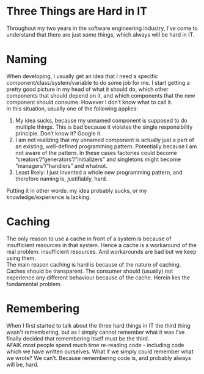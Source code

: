 Three Things are Hard in IT
===========================

Throughout my two years in the software engineering industry, I've come to understand that there are just some things, which always will be hard in IT.

# Naming

When developing, I usually get an idea that I need a specific component/class/system/variable to do some job for me. I start getting a pretty good picture in my head of what it should do, which other components that should depend on it, and which components that the new component should consume. However I don’t know what to call it.  
In this situation, usually one of the following applies:

1. My idea sucks, because my unnamed component is supposed to do multiple things. This is bad because it violates the single responsibility principle. Don’t know it? Google it.
2. I am not realizing that my unnamed component is actually just a part of an existing, well-defined programming pattern. Potentially because I am not aware of the pattern. In these cases factories could become “creators”/”generators”/”initializers” and singletons might become “managers”/“handlers” and whatnot.
3. Least likely: I just invented a whole new programming pattern, and therefore naming is, justifiably, hard.

Putting it in other words: my idea probably sucks, or my knowledge/experience is lacking.

# Caching

The only reason to use a cache in front of a system is because of insufficient resources in that system. Hence a cache is a workaround of the real problem: insufficient resources. And workarounds are bad but we keep using them.  
The main reason caching is hard is because of the nature of caching. Caches should be transparent. The consumer should  (usually) not experience any different behaviour because of the cache. Herein lies the fundamental problem.

# Remembering

When I first started to talk about the three hard things in IT the third thing wasn't remembering, but as I simply cannot remember what it was I've finally decided that remembering itself must be the third.  
AFAIK most people spend much time re-reading code - including code which we have written ourselves. What if we simply could remember what we wrote? We can’t. Because remembering code is, and probably always will be, hard.
